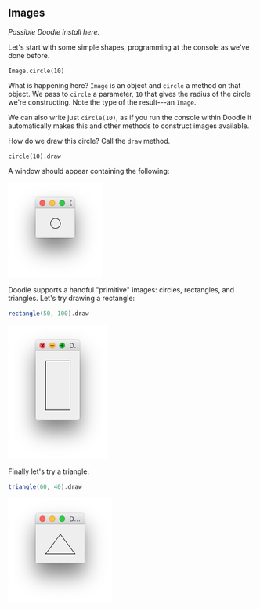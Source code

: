 ## Images

*Possible Doodle install here.*

Let's start with some simple shapes, programming at the console as we've done before.

```tut:book
Image.circle(10)
```

What is happening here? `Image` is an object and `circle` a method on that object. We pass to `circle` a parameter, `10` that gives the radius of the circle we're constructing. Note the type of the result---an `Image`.

We can also write just `circle(10)`, as if you run the console within Doodle it automatically makes this and other methods to construct images available.

How do we draw this circle? Call the `draw` method.

```tut:book
circle(10).draw
```

A window should appear containing the following:

![A circle](src/pages/expressions/circle.png)

Doodle supports a handful "primitive" images:
circles, rectangles, and triangles.
Let's try drawing a rectangle:

~~~ scala
rectangle(50, 100).draw
~~~

![A rectangle](src/pages/expressions/rectangle.png)

Finally let's try a triangle:

~~~ scala
triangle(60, 40).draw
~~~

![A triangle](src/pages/expressions/triangle.png)
